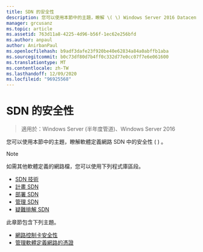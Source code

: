 ```yaml
---
title: SDN 的安全性
description: 您可以使用本節中的主題，瞭解 \( \) Windows Server 2016 Datacenter 中軟體定義網路 SDN 的安全性。
manager: grcusanz
ms.topic: article
ms.assetid: 763d11a8-4225-4d96-b56f-1ec62e256bfd
ms.author: anpaul
author: AnirbanPaul
ms.openlocfilehash: b9adf3dafe23f920be40e62834a84a0abffb1aba
ms.sourcegitcommit: b0c73df80d7b4ff0c332d77e0cc07f7e6e061600
ms.translationtype: MT
ms.contentlocale: zh-TW
ms.lasthandoff: 12/09/2020
ms.locfileid: "96925568"
---
```

# <a name="security-for-sdn"></a>SDN 的安全性

>適用於：Windows Server (半年度管道)、Windows Server 2016

您可以使用本節中的主題，瞭解軟體定義網路 SDN 中的安全性 \( \) 。

>[!Note]
>如需其他軟體定義的網路檔，您可以使用下列程式庫區段。
>
> - [SDN 技術](../technologies/Software-Defined-Networking-Technologies.md)
> - [計畫 SDN](/windows-server/networking/sdn/plan/Deploy-a-Software-Defined-Network-Infrastructure)
> - [部署 SDN](../deploy/deploy-a-software-defined-network-infrastructure.md)
> - [管理 SDN](../manage/manage-sdn.md)
> - [疑難排解 SDN](../troubleshoot/Troubleshoot-Software-Defined-Networking.md)

此章節包含下列主題。

- [網路控制卡安全性](nc-security.md)
- [管理軟體定義網路的憑證](sdn-manage-certs.md)
